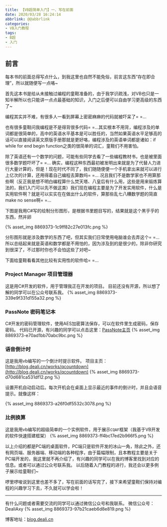 ```yaml
---
title: 【VB超简单入门】一、写在前面
date: 2020/03/28 16:24:14
abbrlink: @@abbrlink
categories:
- VB入门教程
tags:
- B超
- 入门
---
```

## 前言
每本书的前面总得写点什么，到我这里也自然不能免俗，前言这东西“存在即合理”，所以就随便写一点咯~

首先这本书是给从未接触过编程的童鞋准备的，由于我学识疏浅，对VB也只是一知半解所以也只能讲一点点最基础的知识，入门之后便可以自由学习更高级的东西了~

编程其实并不难，有很多人一看到屏幕上密密麻麻的代码就被吓呆了= =…

也有很多童鞋问我编程是不是得背很多代码= =…其实根本不用背，编程涉及的单词都是很简单的，高中的英语水平基本是可以胜任的，当然如果英语水平足够高的话可以直接阅读英文原版手册那就是更好咯，编程涉及的英语单词都是诸如：if while for end begin function之类的很简单的词汇，童鞋们不用害怕。

除了英语还有一个数学的问题，可能有些同学去看了一些编程教材书，也是被里面很多数学题吓坏了= =… 确实，编程这种东西最初被发明出来就是为了代替人力进行大量计算的，但是！现在时代不同了，我们随随便便一个手机拿出来就可以进行上亿次的计算，还用得着自己编程去算数吗= =… 况且我们不是数学家也不用算那些啊（反正我是想不明白编程算什么焚天塔、八皇后有什么用，这些是用来锻炼算法的，我们入门可以先不做这类）我们现在编程主要是为了开发实用软件，什么是实用软件啊？就是可以实实在在做出什么的软件，算那些乱七八糟数学题的简直make no sense啊= =…

下图是我用C#写的绘制分形图形，是根据书里题目写的，结果就是这个黑乎乎的东西，然并卵

{% asset_img 8869373-1c9ff82c27e013fc.png %}

分形图形就是涉及数学的东西了吧，但其实我们日常使用电脑谁会去弄这个= =… 所以总结起来就是英语和数学都是不用怕的，因为涉及到的是很少的，除非你研究到很深了，不过那时你也不会怕这些了对吧~

下面给童鞋看看其他比较有实用性的软件哈= =…

### Project Manager 项目管理器
这是用C#开发的软件，用于管理我正在开发的项目。
目前还没有开源，所以想了解的同学可以在公众号联系我。
{% asset_img 8869373-339e9f331d155a32.png %}

### PassNote 密码笔记本
C#开发的密码管理软件，使用AES加密算法保存，可以在软件里生成密码，保存密码。
代码已开源，有兴趣的同学可以点击这里：[PassNote主页](https://deali-axy.github.io/PassNote/)
{% asset_img 8869373-e70ad1bb70abc9bc.png %}


### 语音倒计时
这是我用vb编写的一个倒计时提示软件。
项目主页：[http://blog.deali.cn/works/qcountdown](http://blog.deali.cn/works/qcountdown)
{% asset_img 8869373-d70d681ca531df12.png %}

设置开机自动启动后。每次开机会在桌面上显示最近的事件的倒计时，并且会语音提示。就像这样：

{% asset_img 8869373-a26f0df5532c3078.png %}

### 比例换算
这是我用vb编写的超级简单的一个实例软件，用于展示`CQAF`框架（我基于VB开发的软件快速搭建框架）
{% asset_img 8869373-ff4bc17ed2b966f5.png %}

以上介绍的都是PC端的桌面软件，PC端只是软件开发的冰山一角，除此之外，还有网页端、服务器端、移动端的各种程序，由于篇幅限制，且本教程主要是关于PC端开发的，我这里就不再介绍了，有兴趣的同学可以在我的博客里找到对应的信息。或者可以通过公众号联系我。
以后随着入门教程的进行，我还会以更多例子展示给童鞋们~


啰里啰唆说到这里也差不多了，写在前面的话写完了，接下来希望童鞋们保持对编程的兴趣学习下去，不久就可以学会啦！

-----------------
有什么问题或者需要交流的同学可以通过微信公众号和我联系。
微信公众号：DealiAxy
{% asset_img 8869373-97b21caeb6d8e819.png %}

博客地址：[blog.deali.cn](http://blog.deali.cn)
